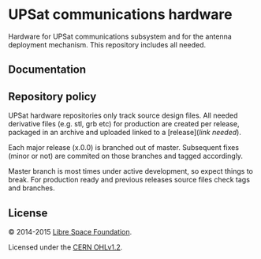 # UPSat communications hardware

Hardware for UPSat communications subsystem and for the antenna deployment mechanism. This repository includes all needed.

## Documentation


## Repository policy
UPSat hardware repositories only track source design files. All needed derivative files (e.g. stl, grb etc) for production are created per release, packaged in an archive and uploaded linked to a  [release](*link needed*).

Each major release (x.0.0) is branched out of master. Subsequent fixes (minor or not) are commited on those branches and tagged accordingly.

Master branch is most times under active development, so expect things to break. For production ready and previous releases source files check tags and branches.

## License

&copy; 2014-2015 [Libre Space Foundation](http://librespacefoundation.org).

Licensed under the [CERN OHLv1.2](LICENSE).

